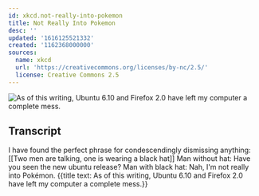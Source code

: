 ```yaml
---
id: xkcd.not-really-into-pokemon
title: Not Really Into Pokemon
desc: ''
updated: '1616125521332'
created: '1162368000000'
sources:
  name: xkcd
  url: 'https://creativecommons.org/licenses/by-nc/2.5/'
  license: Creative Commons 2.5
---
```

![As of this writing, Ubuntu 6.10 and Firefox 2.0 have left my computer a complete mess.](https://imgs.xkcd.com/comics/not_really_into_pokemon.png)

## Transcript
I have found the perfect phrase for condescendingly dismissing anything:
[[Two men are talking, one is wearing a black hat]]
Man without hat: Have you seen the new ubuntu release?
Man with black hat: Nah, I'm not really into Pokémon.
{{title text: As of this writing, Ubuntu 6.10 and Firefox 2.0 have left my computer a complete mess.}}
